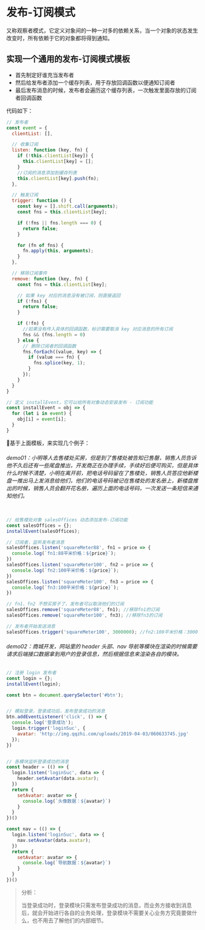 # 发布-订阅模式

又称观察者模式，它定义对象间的一种一对多的依赖关系，当一个对象的状态发生改变时，所有依赖于它的对象都将得到通知。

## 实现一个通用的发布-订阅模式模板

- 首先制定好谁充当发布者
- 然后给发布者添加一个缓存列表，用于存放回调函数以便通知订阅者
- 最后发布消息的时候，发布者会遍历这个缓存列表，一次触发里面存放的订阅者回调函数

代码如下：

```JavaScript
// 发布者
const event = {
  clientList: [],

  // 收集订阅
  listen: function (key, fn) {
    if (!this.clientList[key]) {
      this.clientList[key] = [];
    }
    //订阅的消息添加到缓存列表
    this.clientList[key].push(fn); 
  },

  // 触发订阅
  trigger: function () {
    const key = [].shift.call(arguments);
    const fns = this.clientList[key];

    if (!fns || fns.length === 0) {
      return false;
    }

    for (fn of fns) {
      fn.apply(this, arguments);
    }
  },

  // 移除订阅事件
  remove: function (key, fn) {
    const fns = this.clientList[key];

    // 如果 key 对应的消息没有被订阅，则直接返回
    if (!fns) {
      return false;
    }

    if (!fn) {
      //如果没有传入具体的回调函数，标识需要取消 key 对应消息的所有订阅
      fns && (fns.length = 0)
    } else {
      // 删除订阅者的回调函数
      fns.forEach((value, key) => {
        if (value === fn) {
          fns.splice(key, 1);
        }
      });
    }
  }
}

// 定义 installEvent，它可以给所有对象动态安装发布 - 订阅功能
const installEvent = obj => {
  for (let i in event) {
    obj[i] = event[i];
  }
}
```

🍃基于上面模板，来实现几个例子：

###### demo01：小明等人去售楼处买房，但是到了售楼处被告知已售罄，销售人员告诉他不久后还有一些尾盘推出，开发商正在办理手续，手续好后便可购买，但是具体什么时候不清楚，小明在离开前，把电话号码留在了售楼处，销售人员答应他新楼盘一推出马上发消息给他们，他们的电话号码被记在售楼处的发名册上，新楼盘推出的时候，销售人员会翻开花名册，遍历上面的电话号码，一次发送一条短信来通知他们。

```JavaScript

// 给售楼处对象 salesOffices 动态添加发布-订阅功能
const salesOffices = {};
installEvent(salesOffices);

// 订阅者，监听发布者消息
salesOffices.listen('squareMeter88', fn1 = price => {
  console.log(`fn1:88平米价格：${price}`);
})
salesOffices.listen('squareMeter100', fn2 = price => {
  console.log(`fn2:100平米价格：${price}`);
})
salesOffices.listen('squareMeter100', fn3 = price => {
  console.log(`fn3:100平米价格：${price}`);
})

// fn1、fn2 不想买房子了，发布者可以取消他们的订阅
salesOffices.remove('squareMeter88', fn1); //移除fn1的订阅
salesOffices.remove('squareMeter100', fn3); //移除fn3的订阅

// 发布者开始发送消息
salesOffices.trigger('squareMeter100', 3000000); //fn2:100平米价格：3000000
```

###### demo02：商城开发，网站里的 header 头部、nav 导航等模块在渲染的时候需要请求后端接口数据拿到用户的登录信息，然后根据信息来渲染各自的模块。

```JavaScript
// 注册 login 发布者
const login = {};
installEvent(login);

const btn = document.querySelector('#btn');


// 模拟登录，登录成功后，发布登录成功的消息
btn.addEventListener('click', () => {
  console.log('登录成功');
  login.trigger('loginSuc', {
    avatar: 'http://img.qqzhi.com/uploads/2019-04-03/060633745.jpg'
  });
})


// 各模块监听登录成功的消息
const header = (() => {
  login.listen('loginSuc', data => {
    header.setAvatar(data.avatar);
  })
  return {
    setAvatar: avatar => {
      console.log(`头像数据：${avatar}`)
    }
  }
})()

const nav = (() => {
  login.listen('loginSuc', data => {
    nav.setAvatar(data.avatar);
  })
  return {
    setAvatar: avatar => {
      console.log(`导航数据：${avatar}`)
    }
  }
})()
```

> 分析：
>
>当登录成功时，登录模块只需发布登录成功的消息，而业务方接收到消息后，就会开始进行各自的业务处理，登录模块不需要关心业务方究竟要做什么，也不用去了解他们的内部细节。






